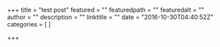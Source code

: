 +++
title = "test post"
featured = ""
featuredpath = ""
featuredalt = ""
author = ""
description = ""
linktitle = ""
date = "2016-10-30T04:40:52Z"
categories = [
]

+++

